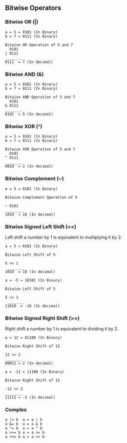 ## Bitwise Operators

### Bitwise OR (|)

```
a = 5 = 0101 (In Binary)
b = 7 = 0111 (In Binary)

Bitwise OR Operation of 5 and 7
  0101
| 0111
________
0111  = 7 (In decimal) 
```

### Bitwise AND (&)

```
a = 5 = 0101 (In Binary)
b = 7 = 0111 (In Binary)

Bitwise AND Operation of 5 and 7
  0101
& 0111
________
0101  = 5 (In decimal) 
```

### Bitwise XOR (^)

```
a = 5 = 0101 (In Binary)
b = 7 = 0111 (In Binary)

Bitwise XOR Operation of 5 and 7
  0101
^ 0111
________
0010  = 2 (In decimal) 
```

### Bitwise Complement (~)

```
a = 5 = 0101 (In Binary)

Bitwise Complement Operation of 5

~ 0101
________
1010  = 10 (In decimal) 
```

### Bitwise Signed Left Shift (<<)

Left shift a number by 1 is equivalent to multiplying it by 2.

```
a = 5 = 0101 (In Binary)

Bitwise Left Shift of 5

5 << 1
 ________
1010  = 10 (In decimal) 
```

```
a = -5 = 10101 (In Binary)

Bitwise Left Shift of 5

5 << 1
 ________
11010  = -10 (In decimal) 
```

### Bitwise Signed Right Shift (>>)

Right shift a number by 1 is equivalent to dividing it by 2.

```
a = 12 = 01100 (In Binary)

Bitwise Right Shift of 12

12 >> 2
________
00011 = 2 (In decimal)
```

```
a = -12 = 11100 (In Binary)

Bitwise Right Shift of 12

-12 >> 2
________
11111 = -3 (In decimal)
```

### Complex

```
a |= b	a = a | b
a &= b	a = a & b
a ^= b	a = a ^ b
a >>= b	a = a >> b
a <<= b	a = a << b
```



